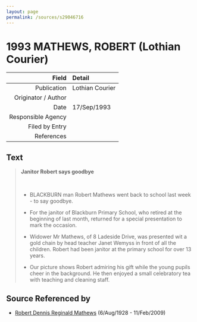 ```yaml
---
layout: page
permalink: /sources/s29046716
---
```


# 1993 MATHEWS, ROBERT (Lothian Courier)

Field | Detail
---:|:---
Publication | Lothian Courier
Originator / Author | 
Date | 17/Sep/1993
Responsible Agency | 
Filed by Entry | 
References | 

## Text

> **Janitor Robert says goodbye**
>
> <br/>
>
> * BLACKBURN man Robert Mathews went back to school last week - to say goodbye.
>
> * For the janitor of Blackburn Primary School, who retired at the beginning of last month, returned for a special presentation to mark the occasion.
>
> * Widower Mr Mathews, of 8 Ladeside Drive, was presented wit a gold chain by head teacher Janet Wemyss in front of all the children. Robert had been janitor at the primary school for over 13 years.
>
> * Our picture shows Robert admiring his gift while the young pupils cheer in the background. He then enjoyed a small celebratory tea with teaching and cleaning staff.
>

## Source Referenced by

* [Robert Dennis Reginald Mathews](../people/@58223940@-robert-dennis-reginald-mathews-b1928-8-6-d2009-2-11.md) (6/Aug/1928 - 11/Feb/2009)
